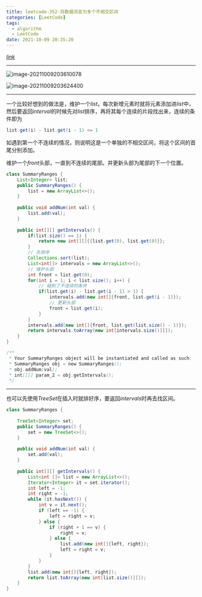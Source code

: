 ```yaml
---
title: leetcode-352-将数据流变为多个不相交区间
categories: [LeetCode]
tags:
  - algorithm
  - LeetCode
date: 2021-10-09 20:35:20
---
```


[$link$](https://leetcode-cn.com/problems/data-stream-as-disjoint-intervals/solution/)

<hr/>

![image-20211009203610078](https://gitee.com/cao_ziqiang/img/raw/master/20211009203610.png)

![image-20211009203624400](https://gitee.com/cao_ziqiang/img/raw/master/20211009203624.png)

<hr/>

一个比较好想到的做法是，维护一个$list$。每次新增元素时就将元素添加进$list$中，然后要返回$interval$的时候先对$list$排序，再将其每个连续的片段找出来，连续的条件即为

```java
list.get(i) - list.get(i - 1) <= 1
```

如遇到第一个不连续的情况，则说明这是一个单独的不相交区间，将这个区间的首尾分别添加。

维护一个$front$头部，一直到不连续的尾部。并更新头部为尾部的下一个位置。

```java
class SummaryRanges {
    List<Integer> list;
    public SummaryRanges() {
        list = new ArrayList<>();
    }
    
    public void addNum(int val) {
        list.add(val);
    }
    
    public int[][] getIntervals() {
        if(list.size() == 1) {
            return new int[][]{{list.get(0), list.get(0)}};
        }
        // 先排序
        Collections.sort(list);
        List<int[]> intervals = new ArrayList<>();
        // 维护头部
        int front = list.get(0);
        for(int i = 1; i < list.size(); i++) {
            // 碰到了不连续的条件
            if(list.get(i) - list.get(i - 1) > 1) {
                intervals.add(new int[]{front, list.get(i - 1)});
                // 更新头部
                front = list.get(i);
            }
        }
        intervals.add(new int[]{front, list.get(list.size() - 1)});
        return intervals.toArray(new int[intervals.size()][]);
    }
}

/**
 * Your SummaryRanges object will be instantiated and called as such:
 * SummaryRanges obj = new SummaryRanges();
 * obj.addNum(val);
 * int[][] param_2 = obj.getIntervals();
 */
```

<hr/>

也可以先使用$TreeSet$在插入时就排好序，要返回$intervals$时再去找区间。

```java
class SummaryRanges {
    
    TreeSet<Integer> set;
    public SummaryRanges() {
        set = new TreeSet<>(); 
    }
    
    public void addNum(int val) {
        set.add(val);
    }
    
    public int[][] getIntervals() {
        List<int []> list = new ArrayList<>();
        Iterator<Integer> it = set.iterator();
        int left = -1;
        int right = -1;
        while (it.hasNext()) {
            int v = it.next();
            if (left == -1) {
                left = right = v;
            } else {
                if (right + 1 == v) {
                    right = v;
                } else {
                    list.add(new int[]{left, right});
                    left = right = v;
                }
            }
        }
        list.add(new int[]{left, right});
        return list.toArray(new int[list.size()][]);
    }
}
```

